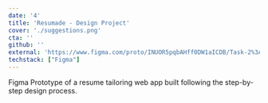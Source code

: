 ```yaml
---
date: '4'
title: 'Resumade - Design Project'
cover: './suggestions.png'
cta: ''
github: ''
external: 'https://www.figma.com/proto/INUOR5pqbAHff0DW1aICDB/Task-2%3A-Resume-tailoring---Charisma?page-id=0%3A1&node-id=7%3A1183&viewport=174%2C344%2C0.05&scaling=scale-down&starting-point-node-id=7%3A1183'
techstack: ["Figma"]
---
```

Figma Prototype of a resume tailoring web app built following the step-by-step design process.
